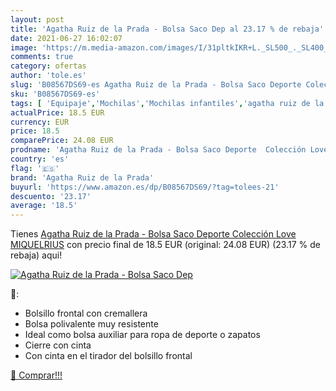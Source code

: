 ```yaml
---
layout: post
title: 'Agatha Ruiz de la Prada - Bolsa Saco Dep al 23.17 % de rebaja'
date: 2021-06-27 16:02:07
image: 'https://m.media-amazon.com/images/I/31pltkIKR+L._SL500_._SL400_.jpg'
comments: true
category: ofertas
author: 'tole.es'
slug: 'B08567DS69-es Agatha Ruiz de la Prada - Bolsa Saco Deporte Colección...'
sku: 'B08567DS69-es'
tags: [ 'Equipaje','Mochilas','Mochilas infantiles','agatha ruiz de la prada','miquelrius', ]
actualPrice: 18.5 EUR
currency: EUR
price: 18.5
comparePrice: 24.08 EUR
prodname: 'Agatha Ruiz de la Prada - Bolsa Saco Deporte  Colección Love  MIQUELRIUS'
country: 'es'
flag: '🇪🇸'
brand: 'Agatha Ruiz de la Prada'
buyurl: 'https://www.amazon.es/dp/B08567DS69/?tag=tolees-21'
descuento: '23.17'
average: '18.5'
---
```


Tienes [Agatha Ruiz de la Prada - Bolsa Saco Deporte  Colección Love  MIQUELRIUS](https://www.amazon.es/dp/B08567DS69/?tag=tolees-21) con precio final de  18.5 EUR (original: 24.08 EUR) (23.17 %  de rebaja) aqui!

[![Agatha Ruiz de la Prada - Bolsa Saco Dep](https://m.media-amazon.com/images/I/31pltkIKR+L._SL500_._SL400_.jpg)](https://www.amazon.es/dp/B08567DS69/?tag=tolees-21)

🔎:

- Bolsillo frontal con cremallera
- Bolsa polivalente muy resistente
- Ideal como bolsa auxiliar para ropa de deporte o zapatos
- Cierre con cinta
- Con cinta en el tirador del bolsillo frontal

[🛒 Comprar!!!](https://www.amazon.es/dp/B08567DS69/?tag=tolees-21)
